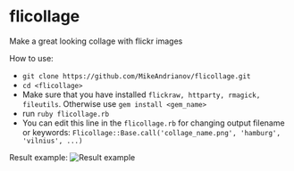 # flicollage
Make a great looking collage with flickr images


How to use:
  - `git clone https://github.com/MikeAndrianov/flicollage.git`
  - `cd <flicollage>`
  - Make sure that you have installed `flickraw, httparty, rmagick, fileutils`. Otherwise use `gem install <gem_name>`
  - run `ruby flicollage.rb`
  - You can edit this line in the `flicollage.rb` for changing output filename or keywords: `Flicollage::Base.call('collage_name.png', 'hamburg', 'vilnius', ...)`


Result example:
![Result example](https://github.com/MikeAndrianov/flicollage/blob/master/example.png?raw=true)
